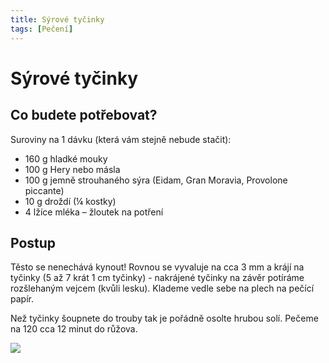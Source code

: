 ```yaml
---
title: Sýrové tyčinky
tags: [Pečení]
---
```


# Sýrové tyčinky

## Co budete potřebovat?

Suroviny na 1 dávku (která vám stejně nebude stačit):

- 160 g hladké mouky
- 100 g Hery nebo másla
- 100 g jemně strouhaného sýra (Eidam, Gran Moravia, Provolone piccante)
- 10 g droždí (¼ kostky)
- 4 lžíce mléka
– žloutek na potření

## Postup

Těsto se nenechává kynout! Rovnou se vyvaluje na cca 3 mm a krájí na tyčinky
(5 až 7 krát 1 cm tyčinky) - nakrájené tyčinky na závěr potíráme rozšlehaným vejcem
(kvůli lesku). Klademe vedle sebe na plech na pečící papír.

Než tyčinky šoupnete do trouby tak je pořádně osolte hrubou solí.
Pečeme na 120 cca 12 minut do růžova.

![](/ostatni/syrove-tycinky.jpgg)